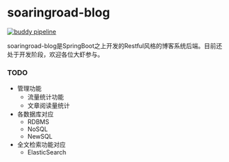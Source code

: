 # soaringroad-blog
[![buddy pipeline](https://app.buddy.works/wangzhenhui1992/soaringroad-blog/pipelines/pipeline/152355/badge.svg?token=4547ad6ed24bf33c890870fc84fe7b60afcf8bded2d23ac4b09ce39362718732 "buddy pipeline")](https://app.buddy.works/wangzhenhui1992/soaringroad-blog/pipelines/pipeline/152355)

soaringroad-blog是SpringBoot之上开发的Restful风格的博客系统后端。目前还处于开发阶段，欢迎各位大虾参与。

### TODO 
- 管理功能
  - 流量统计功能
  - 文章阅读量统计
- 各数据库对应
  - RDBMS
  - NoSQL
  - NewSQL
- 全文检索功能对应
  - ElasticSearch
